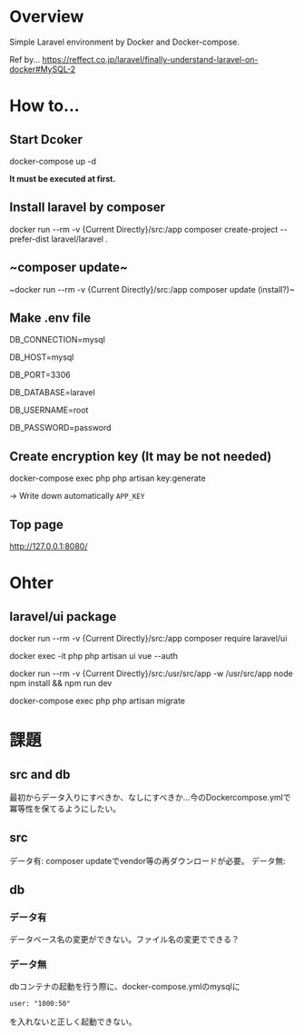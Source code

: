 # Overview
Simple Laravel environment by Docker and Docker-compose.

Ref by...
https://reffect.co.jp/laravel/finally-understand-laravel-on-docker#MySQL-2


# How to...
## Start Dcoker
docker-compose up -d

**It must be executed at first.**

## Install laravel by composer
docker run --rm -v {Current Directly}/src:/app composer create-project --prefer-dist laravel/laravel .

## ~composer update~
~docker run --rm -v {Current Directly}/src:/app composer update (install?)~

## Make .env file
DB_CONNECTION=mysql

DB_HOST=mysql

DB_PORT=3306

DB_DATABASE=laravel

DB_USERNAME=root

DB_PASSWORD=password

## Create encryption key (It may be not needed)
docker-compose exec php php artisan key:generate

-> Write down automatically `APP_KEY`

## Top page
http://127.0.0.1:8080/


# Ohter
## laravel/ui package
docker run --rm -v {Current Directly}/src:/app composer require laravel/ui

docker exec -it php php artisan ui vue --auth

docker run --rm -v {Current Directly}/src:/usr/src/app -w /usr/src/app node npm install && npm run dev

docker-compose exec php php artisan migrate

# 課題
## src and db
最初からデータ入りにすべきか、なしにすべきか…今のDockercompose.ymlで冪等性を保てるようにしたい。

## src
データ有: composer updateでvendor等の再ダウンロードが必要。 
データ無:

## db
### データ有
データベース名の変更ができない。ファイル名の変更でできる？
### データ無
dbコンテナの起動を行う際に、docker-compose.ymlのmysqlに
```
user: "1000:50"
```
を入れないと正しく起動できない。
